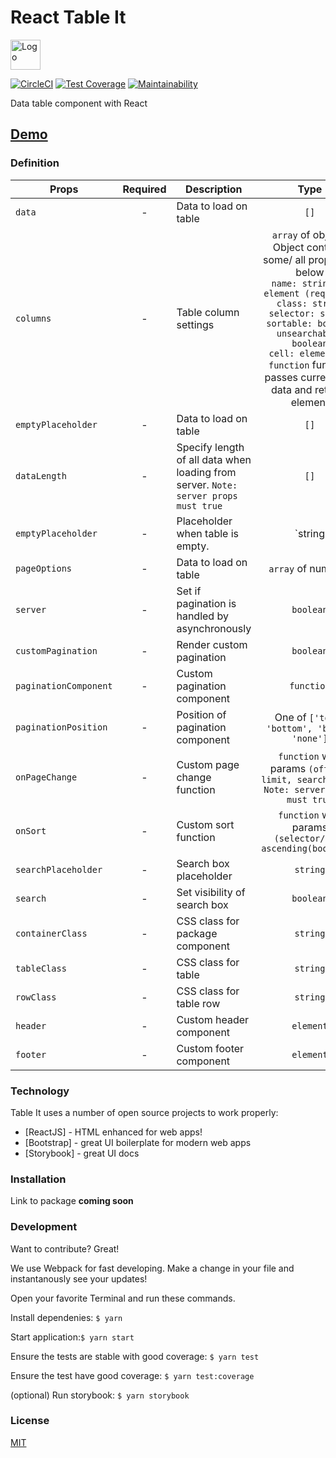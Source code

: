 # React Table It

<img src="https://user-images.githubusercontent.com/9393444/64570426-809f0a00-d358-11e9-9f2d-70c4ba4b5c51.png" width="48" alt="Logo">

[![CircleCI](https://circleci.com/gh/emp-daisy/react-table-it.svg?style=svg)](https://circleci.com/gh/emp-daisy/react-table-it)
[![Test Coverage](https://api.codeclimate.com/v1/badges/16a560e1dcd231b3ef99/test_coverage)](https://codeclimate.com/github/emp-daisy/react-table-it/test_coverage)
[![Maintainability](https://api.codeclimate.com/v1/badges/16a560e1dcd231b3ef99/maintainability)](https://codeclimate.com/github/emp-daisy/react-table-it/maintainability)

Data table component with React

## [Demo](https://emp-daisy.github.io/react-table-it)

### Definition

| Props  | Required | Description | Type | Default |
| ------- | :----: | ----------------- | :-------------:|:---------:|
| `data` | - | Data to load on table | `[]` | `[]` |
| `columns` | - | Table column settings | `array` of objects <br> Object contains some/ all properties below <br>`name: string or element (required)` <br> `class: string` <br> `selector: string` <br> `sortable: boolean` <br> `unsearchable: boolean` <br> `cell: element or function` function passes current row data and returns element<br> | `[]` |
| `emptyPlaceholder` | - | Data to load on table | `[]` | `[]` |
| `dataLength` | - | Specify length of all data when loading from server. `Note: server props must true` | `[]` | `[]` |
| `emptyPlaceholder` | - | Placeholder when table is empty. | `string | element` | 'No data found' |
| `pageOptions` | - | Data to load on table | `array` of numbers | `[10, 30, 50]` |
| `server` | - | Set if pagination is handled by asynchronously | `boolean` | `false` |
| `customPagination` | - | Render custom pagination | `boolean` | `false` |
| `paginationComponent` | - | Custom pagination component | `function` | `undefined` |
| `paginationPosition` | - | Position of pagination component | One of `['top', 'bottom', 'both', 'none']` | 'top' |
| `onPageChange` | - | Custom page change function | `function` with params `(offset, limit, searchValue)` <br> `Note: server props must true` | - |
| `onSort` | - | Custom sort function | `function` with params `(selector/key, ascending(boolean))` | `undefined` |
| `searchPlaceholder` | - | Search box placeholder | `string` | 'Search' |
| `search` | - | Set visibility of search box | `boolean` | `true` |
| `containerClass` | - | CSS class for package component | `string` | '' |
| `tableClass` | - | CSS class for table | `string` | '' |
| `rowClass` | - | CSS class for table row | `string` | '' |
| `header` | - | Custom header component | `element` | `null` |
| `footer` | - | Custom footer component | `element` | `null` |

### Technology

Table It uses a number of open source projects to work properly:

* [ReactJS] - HTML enhanced for web apps!
* [Bootstrap] - great UI boilerplate for modern web apps
* [Storybook] - great UI docs

### Installation

Link to package **coming soon**

### Development

Want to contribute? Great!

We use Webpack for fast developing.
Make a change in your file and instantanously see your updates!

Open your favorite Terminal and run these commands.

Install dependenies: `$ yarn`

Start application:`$ yarn start`

Ensure the tests are stable with good coverage: `$ yarn test`

Ensure the test have good coverage: `$ yarn test:coverage`

(optional) Run storybook: `$ yarn storybook`

### License

[MIT](https://github.com/emp-daisy/react-table-it/blob/master/LICENSE)
